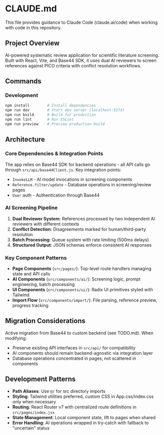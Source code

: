 # CLAUDE.md

This file provides guidance to Claude Code (claude.ai/code) when working with code in this repository.

## Project Overview

AI-powered systematic review application for scientific literature screening. Built with React, Vite, and Base44 SDK, it uses dual AI reviewers to screen references against PICO criteria with conflict resolution workflows.

## Commands

### Development
```bash
npm install        # Install dependencies
npm run dev        # Start dev server (localhost:5173)
npm run build      # Build for production
npm run lint       # Run ESLint
npm run preview    # Preview production build
```

## Architecture

### Core Dependencies & Integration Points

The app relies on Base44 SDK for backend operations - all API calls go through `src/api/base44Client.js`. Key integration points:
- `InvokeLLM` - AI model invocations in screening components
- `Reference.filter/update` - Database operations in screening/review pages  
- `User` auth - Authentication through Base44

### AI Screening Pipeline

1. **Dual Reviewer System**: References processed by two independent AI reviewers with different contexts
2. **Conflict Detection**: Disagreements marked for human/third-party resolution
3. **Batch Processing**: Queue system with rate limiting (500ms delays)
4. **Structured Output**: JSON schemas enforce consistent AI responses

### Key Component Patterns

- **Page Components** (`src/pages/`): Top-level route handlers managing state and API calls
- **AI Components** (`src/components/ai/`): Screening logic, prompt engineering, batch processing
- **UI Components** (`src/components/ui/`): Radix UI primitives styled with Tailwind
- **Import Flow** (`src/components/import/`): File parsing, reference preview, progress tracking

## Migration Considerations

Active migration from Base44 to custom backend (see TODO.md). When modifying:
- Preserve existing API interfaces in `src/api/` for compatibility
- AI components should remain backend-agnostic via integration layer
- Database operations concentrated in pages, not scattered in components

## Development Patterns

- **Path Aliases**: Use `@/` for src directory imports
- **Styling**: Tailwind utilities preferred, custom CSS in App.css/index.css only when necessary
- **Routing**: React Router v7 with centralized route definitions in `src/pages/index.jsx`
- **State Management**: Local component state, lift to pages when shared
- **Error Handling**: AI operations wrapped in try-catch with fallback to "uncertain" status